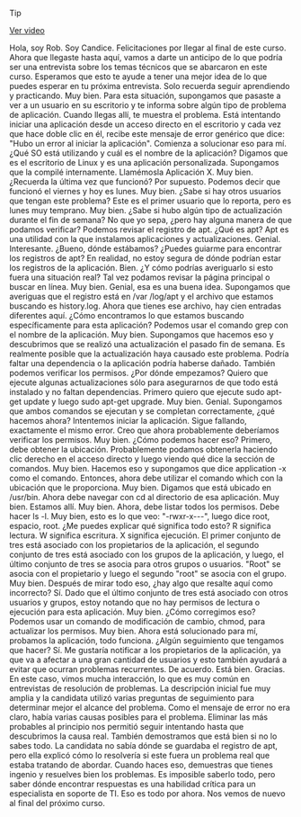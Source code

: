 > [!TIP]  
> [Ver video](https://youtu.be/nnI6Tn_x67A)

Hola, soy Rob. Soy Candice. Felicitaciones por llegar al final de este curso. Ahora que llegaste hasta aquí, vamos a darte un anticipo de lo que podría ser una entrevista sobre los temas técnicos que se abarcaron en este curso. Esperamos que esto te ayude a tener una mejor idea de lo que puedes esperar en tu próxima entrevista. Solo recuerda seguir aprendiendo y practicando. Muy bien. Para esta situación, supongamos que pasaste a ver a un usuario en su escritorio y te informa sobre algún tipo de problema de aplicación. Cuando llegas allí, te muestra el problema. Está intentando iniciar una aplicación desde un acceso directo en el escritorio y cada vez que hace doble clic en él, recibe este mensaje de error genérico que dice: "Hubo un error al iniciar la aplicación". Comienza a solucionar eso para mí. ¿Qué SO está utilizando y cuál es el nombre de la aplicación? Digamos que es el escritorio de Linux y es una aplicación personalizada. Supongamos que la compilé internamente. Llamémosla Aplicación X. Muy bien. ¿Recuerda la última vez que funcionó? Por supuesto. Podemos decir que funcionó el viernes y hoy es lunes. Muy bien. ¿Sabe si hay otros usuarios que tengan este problema? Este es el primer usuario que lo reporta, pero es lunes muy temprano. Muy bien. ¿Sabe si hubo algún tipo de actualización durante el fin de semana? No que yo sepa, ¿pero hay alguna manera de que podamos verificar? Podemos revisar el registro de apt. ¿Qué es apt? Apt es una utilidad con la que instalamos aplicaciones y actualizaciones. Genial. Interesante. ¿Bueno, dónde estábamos? ¿Puedes guiarme para encontrar los registros de apt? En realidad, no estoy segura de dónde podrían estar los registros de la aplicación. Bien. ¿Y cómo podrías averiguarlo si esto fuera una situación real? Tal vez podamos revisar la página principal o buscar en línea. Muy bien. Genial, esa es una buena idea. Supongamos que averiguas que el registro está en /var /log/apt y el archivo que estamos buscando es history.log. Ahora que tienes ese archivo, hay cien entradas diferentes aquí. ¿Cómo encontramos lo que estamos buscando específicamente para esta aplicación? Podemos usar el comando grep con el nombre de la aplicación. Muy bien. Supongamos que hacemos eso y descubrimos que se realizó una actualización el pasado fin de semana. Es realmente posible que la actualización haya causado este problema. Podría faltar una dependencia o la aplicación podría haberse dañado. También podemos verificar los permisos. ¿Por dónde empezamos? Quiero que ejecute algunas actualizaciones sólo para asegurarnos de que todo está instalado y no faltan dependencias. Primero quiero que ejecute sudo apt-get update y luego sudo apt-get upgrade. Muy bien. Genial. Supongamos que ambos comandos se ejecutan y se completan correctamente, ¿qué hacemos ahora? Intentemos iniciar la aplicación. Sigue fallando, exactamente el mismo error. Creo que ahora probablemente deberíamos verificar los permisos. Muy bien. ¿Cómo podemos hacer eso? Primero, debe obtener la ubicación. Probablemente podamos obtenerla haciendo clic derecho en el acceso directo y luego viendo qué dice la sección de comandos. Muy bien. Hacemos eso y supongamos que dice application -x como el comando. Entonces, ahora debe utilizar el comando which con la ubicación que le proporciona. Muy bien. Digamos que está ubicado en /usr/bin. Ahora debe navegar con cd al directorio de esa aplicación. Muy bien. Estamos allí. Muy bien. Ahora, debe listar todos los permisos. Debe hacer ls -l. Muy bien, esto es lo que veo: "-rwxr-x---", luego dice root, espacio, root. ¿Me puedes explicar qué significa todo esto? R significa lectura. W significa escritura. X significa ejecución. El primer conjunto de tres está asociado con los propietarios de la aplicación, el segundo conjunto de tres está asociado con los grupos de la aplicación, y luego, el último conjunto de tres se asocia para otros grupos o usuarios. "Root" se asocia con el propietario y luego el segundo "root" se asocia con el grupo. Muy bien. Después de mirar todo eso, ¿hay algo que resalte aquí como incorrecto? Sí. Dado que el último conjunto de tres está asociado con otros usuarios y grupos, estoy notando que no hay permisos de lectura o ejecución para esta aplicación. Muy bien. ¿Cómo corregimos eso? Podemos usar un comando de modificación de cambio, chmod, para actualizar los permisos. Muy bien. Ahora está solucionado para mí, probamos la aplicación, todo funciona. ¿Algún seguimiento que tengamos que hacer? Sí. Me gustaría notificar a los propietarios de la aplicación, ya que va a afectar a una gran cantidad de usuarios y esto también ayudará a evitar que ocurran problemas recurrentes. De acuerdo. Está bien. Gracias. En este caso, vimos mucha interacción, lo que es muy común en entrevistas de resolución de problemas. La descripción inicial fue muy amplia y la candidata utilizó varias preguntas de seguimiento para determinar mejor el alcance del problema. Como el mensaje de error no era claro, había varias causas posibles para el problema. Eliminar las más probables al principio nos permitió seguir intentando hasta que descubrimos la causa real. También demostramos que está bien si no lo sabes todo. La candidata no sabía dónde se guardaba el registro de apt, pero ella explicó cómo lo resolvería si este fuera un problema real que estaba tratando de abordar. Cuando haces eso, demuestras que tienes ingenio y resuelves bien los problemas. Es imposible saberlo todo, pero saber dónde encontrar respuestas es una habilidad crítica para un especialista en soporte de TI. Eso es todo por ahora. Nos vemos de nuevo al final del próximo curso.